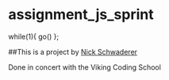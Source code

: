 assignment_js_sprint
====================

while(1){ go() };

##This is a project by [Nick Schwaderer](https://github.com/schwad)

Done in concert with the Viking Coding School
